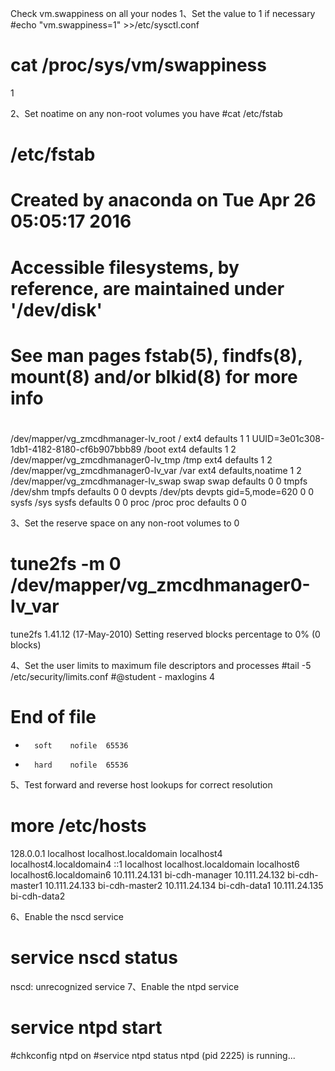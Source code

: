 Check vm.swappiness on all your nodes
1、Set the value to 1 if necessary
#echo "vm.swappiness=1" >>/etc/sysctl.conf
# cat /proc/sys/vm/swappiness 
1 

2、Set noatime on any non-root volumes you have
#cat /etc/fstab
# /etc/fstab
# Created by anaconda on Tue Apr 26 05:05:17 2016
#
# Accessible filesystems, by reference, are maintained under '/dev/disk'
# See man pages fstab(5), findfs(8), mount(8) and/or blkid(8) for more info
#
/dev/mapper/vg_zmcdhmanager-lv_root /                       ext4    defaults        1 1
UUID=3e01c308-1db1-4182-8180-cf6b907bbb89 /boot                   ext4    defaults        1 2
/dev/mapper/vg_zmcdhmanager0-lv_tmp /tmp                    ext4    defaults        1 2
/dev/mapper/vg_zmcdhmanager0-lv_var /var                    ext4    defaults,noatime        1 2
/dev/mapper/vg_zmcdhmanager-lv_swap swap                    swap    defaults        0 0
tmpfs                   /dev/shm                tmpfs   defaults        0 0
devpts                  /dev/pts                devpts  gid=5,mode=620  0 0
sysfs                   /sys                    sysfs   defaults        0 0
proc                    /proc                   proc    defaults        0 0

3、Set the reserve space on any non-root volumes to 0
# tune2fs -m 0 /dev/mapper/vg_zmcdhmanager0-lv_var
tune2fs 1.41.12 (17-May-2010)
Setting reserved blocks percentage to 0% (0 blocks)

4、Set the user limits to maximum file descriptors and processes
#tail -5 /etc/security/limits.conf
#@student        -       maxlogins       4

# End of file
*       soft    nofile  65536
*       hard    nofile  65536

5、Test forward and reverse host lookups for correct resolution
# more /etc/hosts
128.0.0.1   localhost localhost.localdomain localhost4 localhost4.localdomain4
::1         localhost localhost.localdomain localhost6 localhost6.localdomain6
10.111.24.131   bi-cdh-manager
10.111.24.132   bi-cdh-master1
10.111.24.133   bi-cdh-master2
10.111.24.134   bi-cdh-data1
10.111.24.135   bi-cdh-data2

6、Enable the nscd service
# service nscd status
nscd: unrecognized service
7、Enable the ntpd service
# service ntpd start
#chkconfig ntpd on
#service ntpd status
ntpd (pid  2225) is running...

